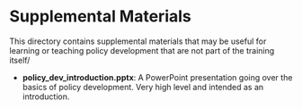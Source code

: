 # Supplemental Materials

This directory contains supplemental materials that may be useful for learning or teaching policy development that are not part of the training itself/

- **policy_dev_introduction.pptx**: A PowerPoint presentation going over the basics of policy development. Very high level and intended as an introduction.
